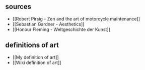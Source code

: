## sources
- [[Robert Pirsig - Zen and the art of motorcycle maintenance]]
- [[Sebastian Gardner - Aesthetics]]
- [[Honour Fleming - Weltgeschichte der Kunst]]
## definitions of art
- [[My definition of art]]
- [[Wiki definition of art]]